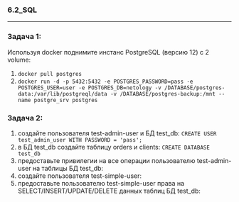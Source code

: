 ### 6.2_SQL
--------------------------------------------------------------------
### Задача 1: </br>
Используя docker поднимите инстанс PostgreSQL (версию 12) c 2 volume: </br>
1) `docker pull postgres` </br>
2) `docker run -d -p 5432:5432 -e POSTGRES_PASSWORD=pass -e POSTGRES_USER=user -e POSTGRES_DB=netology -v /DATABASE/postgres-data:/var/lib/postgreql/data -v /DATABASE/postgres-backup:/mnt --name postgre_srv postgres` </br>

### Задача 2: </br>
1) создайте пользователя test-admin-user и БД test_db: `CREATE USER test_admin_user WITH PASSWORD = 'pass';` </br>
2) в БД test_db создайте таблицу orders и clients: `CREATE DATABASE test_db` </br>
3) предоставьте привилегии на все операции пользователю test-admin-user на таблицы БД test_db: </br>
4) создайте пользователя test-simple-user: </br>
5) предоставьте пользователю test-simple-user права на SELECT/INSERT/UPDATE/DELETE данных таблиц БД test_db: </br>

